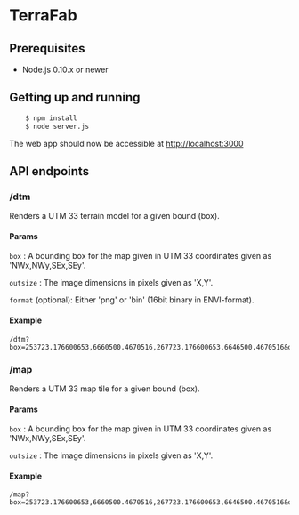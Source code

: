 TerraFab
========

## Prerequisites

- Node.js 0.10.x or newer

## Getting up and running

```bash
    $ npm install
    $ node server.js
```

The web app should now be accessible at [http://localhost:3000](http://localhost:3000)

## API endpoints

### /dtm

Renders a UTM 33 terrain model for a given bound (box).

#### Params
```box``` : A bounding box for the map given in UTM 33 coordinates given as 'NWx,NWy,SEx,SEy'.

```outsize``` : The image dimensions in pixels given as 'X,Y'.


```format``` (optional): Either 'png' or 'bin' (16bit binary in ENVI-format).


#### Example
```
/dtm?box=253723.176600653,6660500.4670516,267723.176600653,6646500.4670516&outsize=1000,1000
```

### /map

Renders a UTM 33 map tile for a given bound (box).

#### Params
```box``` : A bounding box for the map given in UTM 33 coordinates given as 'NWx,NWy,SEx,SEy'.

```outsize``` : The image dimensions in pixels given as 'X,Y'.

#### Example
```
/map?box=253723.176600653,6660500.4670516,267723.176600653,6646500.4670516&outsize=1000,1000
```
